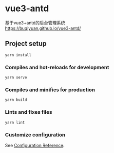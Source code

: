 # vue3-antd
基于vue3+antd的后台管理系统<br />
https://buqiyuan.github.io/vue3-antd/

## Project setup
```
yarn install
```

### Compiles and hot-reloads for development
```
yarn serve
```

### Compiles and minifies for production
```
yarn build
```

### Lints and fixes files
```
yarn lint
```

### Customize configuration
See [Configuration Reference](https://cli.vuejs.org/config/).
